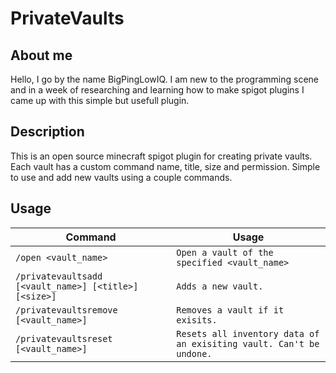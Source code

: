 # PrivateVaults

## About me

Hello, I go by the name BigPingLowIQ. I am new to the programming scene and in a week of researching and learning how to make spigot plugins I came up with 
this simple but usefull plugin. 


## Description

This is an open source minecraft spigot plugin for creating private vaults. Each vault has a custom command name, title, size and permission. 
Simple to use and add new vaults using a couple commands.

## Usage

| Command | Usage |
| --- | --- |
| `/open <vault_name>` | `Open a vault of the specified <vault_name>` |
| `/privatevaultsadd [<vault_name>] [<title>] [<size>]` | `Adds a new vault.` |
| `/privatevaultsremove [<vault_name>]` | `Removes a vault if it exisits.` |
| `/privatevaultsreset [<vault_name>]` | `Resets all inventory data of an exisiting vault. Can't be undone.`

